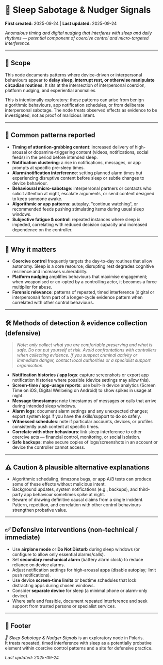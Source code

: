 # 🌙 Sleep Sabotage & Nudger Signals  
**First created:** 2025-09-24 | **Last updated:** 2025-09-24

*Anomalous timing and digital nudging that interferes with sleep and daily rhythms — potential component of coercive control and micro-targeted interference.*

---

## 🌱 Scope

This node documents patterns where device-driven or interpersonal behaviours appear to **delay sleep, interrupt rest, or otherwise manipulate circadian routines**. It sits at the intersection of interpersonal coercion, platform nudging, and experiential anomalies.

This is intentionally exploratory: these patterns can arise from benign algorithmic behaviours, app notification schedules, or from deliberate interpersonal sabotage. The node treats observed effects as evidence to be investigated, not as proof of malicious intent.

---

## 🔎 Common patterns reported

- **Timing of attention-grabbing content**: increased delivery of high-arousal or dopamine-triggering content (videos, notifications, social feeds) in the period before intended sleep.
- **Notification clustering**: a rise in notifications, messages, or app prompts at specific pre-sleep times.
- **Alarm/notification interference**: setting planned alarm times but experiencing disruptive content before sleep or subtle changes to device behaviour.
- **Behavioural micro-sabotage**: interpersonal partners or contacts who solicit attention at night, escalate arguments, or send content designed to keep someone awake.
- **Algorithmic or app patterns**: autoplay, "continue watching", or recommended feeds pushing stimulating items during usual sleep windows.
- **Subjective fatigue & control**: repeated instances where sleep is impeded, correlating with reduced decision capacity and increased dependence on the controller.

---

## 🧩 Why it matters

- **Coercive control** frequently targets the day-to-day routines that allow autonomy. Sleep is a core resource; disrupting rest degrades cognitive resilience and increases vulnerability.
- **Platform nudging** amplifies behaviours that maximise engagement; when weaponised or co-opted by a controlling actor, it becomes a force multiplier for abuse.
- **Forensic relevance**: patterns of repeated, timed interference (digital or interpersonal) form part of a longer-cycle evidence pattern when correlated with other control behaviours.

---

## 🛠 Methods of detection & evidence collection (defensive)

> *Note: only collect what you are comfortable preserving and what is safe. Do not put yourself at risk. Avoid confrontations with controllers when collecting evidence. If you suspect criminal activity or immediate danger, contact local authorities or a specialist support organisation.*

- **Notification histories / app logs**: capture screenshots or export app notification histories where possible (device settings may allow this).
- **Screen-time / app-usage reports**: use built-in device analytics (Screen Time on iOS, Digital Wellbeing on Android) to show spikes in usage at night.
- **Message timestamps**: note timestamps of messages or calls that arrive during intended sleep windows.
- **Alarm logs**: document alarm settings and any unexpected changes; export system logs if you have the skills/support to do so safely.
- **Witnessed schedules**: note if particular accounts, devices, or profiles consistently push content at specific times.
- **Correlate with other behaviours**: link sleep interference to other coercive acts — financial control, monitoring, or social isolation.
- **Safe backups**: make secure copies of logs/screenshots in an account or device the controller cannot access.

---

## ⚠️ Caution & plausible alternative explanations

- Algorithmic scheduling, timezone bugs, or app A/B tests can produce some of these effects without malicious intent.
- Background updates, system notifications (e.g., backups), and third-party app behaviour sometimes spike at night.
- Beware of drawing definitive causal claims from a single incident. Pattern, repetition, and correlation with other control behaviours strengthen probative value.

---

## ✅ Defensive interventions (non-technical / immediate)

- Use **airplane mode** or **Do Not Disturb** during sleep windows (or configure to allow only essential alarms/calls).
- Set **secondary mechanical alarm** (battery alarm clock) to reduce reliance on device alarms.
- Adjust notification settings for high-arousal apps (disable autoplay; limit push notifications).
- Use device **screen-time limits** or bedtime schedules that lock distracting apps during chosen windows.
- Consider **separate device** for sleep (a minimal phone or alarm-only device).
- Where safe and feasible, document repeated interference and seek support from trusted persons or specialist services.

---

## 🏮 Footer

*🌙 Sleep Sabotage & Nudger Signals* is an exploratory node in Polaris.  
It treats repeated, timed interference with sleep as a potentially probative element within coercive control patterns and a site for defensive practice.

_Last updated: 2025-09-24_
